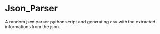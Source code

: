 # Json_Parser
A random  json parser  python script  and generating csv with the extracted informations from the json.  
